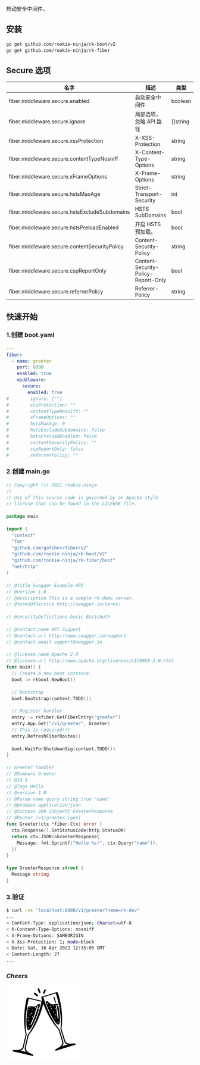 启动安全中间件。

## 安装
```bash
go get github.com/rookie-ninja/rk-boot/v2
go get github.com/rookie-ninja/rk-fiber
```

## Secure 选项
| 名字                                            | 描述                                  | 类型       | 默认值             |
|-----------------------------------------------|-------------------------------------|----------|-----------------|
| fiber.middleware.secure.enabled               | 启动安全中间件                             | boolean  | false           |
| fiber.middleware.secure.ignore                | 局部选项，忽略 API 路径                      | []string | []              |
| fiber.middleware.secure.xssProtection         | X-XSS-Protection                    | string   | "1; mode=block" |
| fiber.middleware.secure.contentTypeNosniff    | X-Content-Type-Options              | string   | nosniff         |
| fiber.middleware.secure.xFrameOptions         | X-Frame-Options                     | string   | SAMEORIGIN      |
| fiber.middleware.secure.hstsMaxAge            | Strict-Transport-Security           | int      | 0               |
| fiber.middleware.secure.hstsExcludeSubdomains | HSTS SubDomains                     | bool     | false           |
| fiber.middleware.secure.hstsPreloadEnabled    | 开启 HSTS 预加载。                        | bool     | false           |
| fiber.middleware.secure.contentSecurityPolicy | Content-Security-Policy             | string   | ""              |
| fiber.middleware.secure.cspReportOnly         | Content-Security-Policy-Report-Only | bool     | false           |
| fiber.middleware.secure.referrerPolicy        | Referrer-Policy                     | string   | ""              |

## 快速开始
### 1.创建 boot.yaml
```yaml
---
fiber:
  - name: greeter
    port: 8080
    enabled: true
    middleware:
      secure:
        enabled: true
#        ignore: [""]
#        xssProtection: ""
#        contentTypeNosniff: ""
#        xFrameOptions: ""
#        hstsMaxAge: 0
#        hstsExcludeSubdomains: false
#        hstsPreloadEnabled: false
#        contentSecurityPolicy: ""
#        cspReportOnly: false
#        referrerPolicy: ""

```

### 2.创建 main.go
```go
// Copyright (c) 2021 rookie-ninja
//
// Use of this source code is governed by an Apache-style
// license that can be found in the LICENSE file.

package main

import (
  "context"
  "fmt"
  "github.com/gofiber/fiber/v2"
  "github.com/rookie-ninja/rk-boot/v2"
  "github.com/rookie-ninja/rk-fiber/boot"
  "net/http"
)

// @title Swagger Example API
// @version 1.0
// @description This is a sample rk-demo server.
// @termsOfService http://swagger.io/terms/

// @securityDefinitions.basic BasicAuth

// @contact.name API Support
// @contact.url http://www.swagger.io/support
// @contact.email support@swagger.io

// @license.name Apache 2.0
// @license.url http://www.apache.org/licenses/LICENSE-2.0.html
func main() {
  // Create a new boot instance.
  boot := rkboot.NewBoot()

  // Bootstrap
  boot.Bootstrap(context.TODO())

  // Register handler
  entry := rkfiber.GetFiberEntry("greeter")
  entry.App.Get("/v1/greeter", Greeter)
  // This is required!!!
  entry.RefreshFiberRoutes()

  boot.WaitForShutdownSig(context.TODO())
}

// Greeter handler
// @Summary Greeter
// @Id 1
// @Tags Hello
// @version 1.0
// @Param name query string true "name"
// @produce application/json
// @Success 200 {object} GreeterResponse
// @Router /v1/greeter [get]
func Greeter(ctx *fiber.Ctx) error {
  ctx.Response().SetStatusCode(http.StatusOK)
  return ctx.JSON(&GreeterResponse{
    Message: fmt.Sprintf("Hello %s!", ctx.Query("name")),
  })
}

type GreeterResponse struct {
  Message string
}
```

### 3.验证
```bash
$ curl -vs "localhost:8080/v1/greeter?name=rk-dev"
...
< Content-Type: application/json; charset=utf-8
< X-Content-Type-Options: nosniff
< X-Frame-Options: SAMEORIGIN
< X-Xss-Protection: 1; mode=block
< Date: Sat, 16 Apr 2022 12:35:05 GMT
< Content-Length: 27
...
```

### _**Cheers**_
![](../../../../img/user-guide/cheers.png)